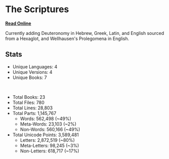 # The Scriptures

**[Read Online](https://r-neal-kelly.github.io/the_scriptures/)**

Currently adding Deuteronomy in Hebrew, Greek, Latin, and English sourced from a Hexaglot, and Wellhausen's Prolegomena in English.

## Stats

- Unique Languages: 4
- Unique Versions: 4
- Unique Books: 7

<br>

- Total Books: 23
- Total Files: 780
- Total Lines: 28,803
- Total Parts: 1,145,767
    - Words: 562,498 (~49%)
    - Meta-Words: 23,103 (~2%)
    - Non-Words: 560,166 (~49%)
- Total Unicode Points: 3,589,481
    - Letters: 2,872,519 (~80%)
    - Meta-Letters: 98,245 (~3%)
    - Non-Letters: 618,717 (~17%)
